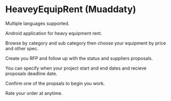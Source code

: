 # HeaveyEquipRent (Muaddaty)


Multiple languages supported.

Android application for heavy equipment rent.

Browse by category and sub category then choose your equipment by price and other spec.

Create you RFP and follow up with the status and suppliers proposals.

You can specify when your project start and end dates and recieve proposals deadline date.

Confirm one of the propsals to begin you work.

Rate your order at anytime.
